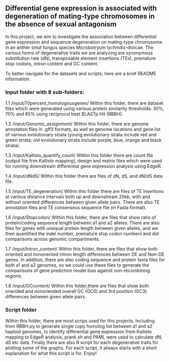 ## Differential gene expression is associated with degeneration of mating-type chromosomes in the absence of sexual antagonism

In this project, we aim to investigate the association between differential gene expression and sequence degeneration on mating-type chromosome in an anther smut fungus species Microbotryum lychnidis-dioicae. The various forms of degenerative traits we are analyzing are synonymous substitution rate (dN), transposable element insertions (TEs), premature stop codons, intron content and GC content. 

To better navigate for the datasets and scripts, here are a brief README information. 

### Input folder with 8 sub-folders: 
1.1  /input/70percent_homologousgenes/
Within this folder, there are dataset files which were generated using various protein similarity thresholds: 30%, 70% and 85% using reciprocol best BLASTp Hit (RBBH). 

1.2  /input/Genomic_assignment/
Within this folder, there are genome annotation files in .gff3 formats, as well as genome locations and gene list of various evolutionary strata (young evolutionary strata include red and green strata; old evolutionary strata include purple, blue, orange and black strata).

1.3  /input/Kallisto_quantify_count/
Within this folder there are count file (output file frim Kallisto mapping), design and matrix files which were used for running downstream differential gene expression analysis using EdgeR. 

1.4  /input/dNdS/
Within this folder there are files of dN, dS, and dN/dS data file.

1.5  /input/TE_degeneration/
Within this folder there are files of TE insertions at various distance intervals both up and downstream 20kb, with and without oriented differences between given allele pairs. There are also TE annotation files and TE consenseus sequence file (in Fasta format).

1.6  /input/Stopcodon/
Within this folder, there are files that show ratio of protein/coding sequence length between a1 and a2 alleles. There are also files for genes with unequal protein length between given alleles, and we then quantified the indel number, premature stop codon numbers and did comparisons across genomic compartments.

1.7  /input/Intron_content/
Within this folder, there are files that show both oriented and nonoriented intron length differences between DE and Non-DE genes. In addition, there are also coding sequence and protein fasta files for both a1 and a2 genomes, so we could use these files to generate the comparisons of gene prediction model bias against non-recombining regions.

1.8  /input/GCcontent/
Within this folder,there are files that show both oriended and nonoriended overall GC (GC0) and 3rd position (GC3) differences between given allele pairs.


### Script folder
Within this folder, there are most scrips used for this projects. Including from RBBH.py to generate single copy homolog list between a1 and a2 haploid genomes, to identify differential gene expression from Kallisto mapping to EdgeR analysis, prank.sh and PAML were used to calculate dN, dS etc data. Finally there are also R script for each degenerative traits for plotting some of the graphs. For each script, it always starts with a short explanation for what this script is for. Enjoy!
